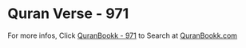 # Quran Verse - 971 

For more infos, Click [QuranBookk - 971](https://www.quranbookk.com/quran/search?q=971) to Search at [QuranBookk.com](http://quranbookk.com/)